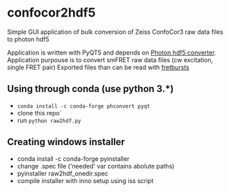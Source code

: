 # confocor2hdf5
Simple GUI application of bulk conversion of  Zeiss ConfoCor3 raw data files to photon hdf5

Application is written with PyQT5 and depends on [Photon hdf5 converter](http://photon-hdf5.github.io/).
Application purpouse is to convert smFRET raw data files (cw excitation, single FRET pair)
Exported files than can be read with [fretbursts](https://github.com/OpenSMFS/FRETBursts)

## Using through conda (use python 3.*)
- `conda install -c conda-forge phconvert pyqt `
- clone this repo`
- run `python raw2hdf.py`

## Creating windows installer

- conda install -c conda-forge pyinstaller
- change .spec file ('needed' var contains abolute paths)
- pyinstaller raw2hdf_onedir.spec
- compile installer with inno setup using iss script
